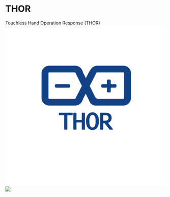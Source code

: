 # THOR
Touchless Hand Operation Response (THOR)
![THOR](/images/logo.png) <img src="/images/thor.png" width="220"/>
